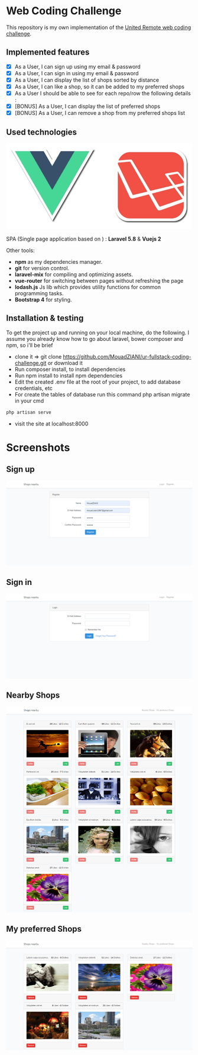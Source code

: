 # Web Coding Challenge

This repository is my own implementation of the [United Remote web coding challenge](https://github.com/hiddenfounders/web-coding-challenge/blob/master/coding-challenge.md).

## Implemented features

* [x] As a User, I can sign up using my email & password
* [x] As a User, I can sign in using my email & password
* [x] As a User, I can display the list of shops sorted by distance
* [x] As a User, I can like a shop, so it can be added to my preferred shops
* [x] As a User I should be able to see for each repo/row the following details :
* [x] [BONUS] As a User, I can display the list of preferred shops
* [x] [BONUS] As a User, I can remove a shop from my preferred shops list

## Used technologies

<p align="center">
	<img src="https://raw.githubusercontent.com/MouadZIANI/ur-fullstack-coding-challenge/master/screenshots/vue-laravel-logo.png">
</p>

SPA (Single page application based on ) : **Laravel 5.8** & **Vuejs 2**

Other tools:
- **npm** as my dependencies manager.
- **git** for version control.
- **laravel-mix** for compiling and optimizing assets.
- **vue-router** for switching between pages without refreshing the page
- **lodash.js** Js lib which provides utility functions for common programming tasks.
- **Bootstrap 4** for styling.

## Installation & testing

To get the project up and running on your local machine, do the following. I assume you already know how to go about laravel, bower composer and npm, so i'll be brief

- clone it => git clone https://github.com/MouadZIANI/ur-fullstack-coding-challenge.git or download it
- Run composer install, to install dependencies
- Run npm install to install npm dependencies
- Edit the created .env file at the root of your project, to add database credentials, etc
- For create the tables of database run this command php artisan migrate in your cmd 

```bash
php artisan serve
```
- visit the site at localhost:8000

# Screenshots

## Sign up
<p align="center">
	<img src="https://raw.githubusercontent.com/MouadZIANI/ur-fullstack-coding-challenge/master/screenshots/1.png">
</p>

## Sign in
<p align="center">
	<img src="https://raw.githubusercontent.com/MouadZIANI/ur-fullstack-coding-challenge/master/screenshots/2.png">
</p>

## Nearby Shops
<p align="center">
	<img src="https://raw.githubusercontent.com/MouadZIANI/ur-fullstack-coding-challenge/master/screenshots/3.png">
</p>

## My preferred Shops
<p align="center">
	<img src="https://raw.githubusercontent.com/MouadZIANI/ur-fullstack-coding-challenge/master/screenshots/4.png">
</p>


